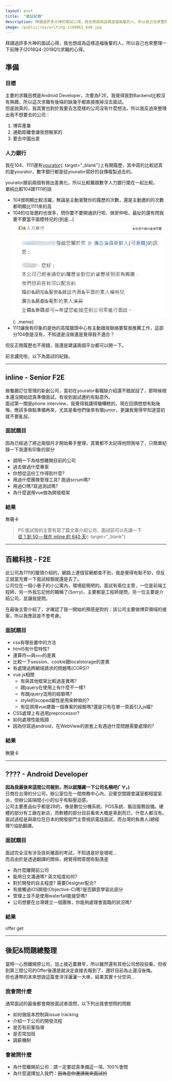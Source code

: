 ```yaml
---
layout: post
title:  "面試紀錄"
description: 拜讀過許多大神的面試心得，我也想成為這樣造福後輩的人，所以自己也來整理一下前陣子求職的心得。
image: /public/res/writing-1149962_640.jpg
---
```


拜讀過許多大神的面試心得，我也想成為這樣造福後輩的人，所以自己也來整理一下前陣子(2018Q4-2019Q1)求職的心得。

<!-- more -->

## 準備
### 目標
主要的求職目標是Android Developer，次要為F2E，我覺得我對Backend比較沒有興趣，所以這次求職有後端的缺幾乎都直接推掉沒去面試。  
但是說真的，我其實也對於我要去怎麼樣的公司沒有什麼想法，所以我反過來整理出我不想要去的公司：

1. 博弈產業
2. 通勤距離會讓我想搬家的
3. 要去中國出差

### 人力銀行
我在104、1111還有[yourator](https://www.yourator.co/){: target="_blank"}上有開履歷，其中寫的比較認真的是yourator，數字銀行都是從yourator寫好的自傳複製過去的。  

yourator跟前兩個有做出差異化，所以比較難跟數字人力銀行擺在一起比較。  
單純比較104跟1111的話
+ 104很明顯比較活躍，無論是主動瀏覽你的履歷的次數，還是主動邀約的次數都明顯比1111來的高
+ 104的垃圾邀約也很多，問你要不要開通訊行啦、做房仲啦，最扯的還有問我要不要當平面模特兒的(到底...)
![](/public/res/104-wtf.jpg){: .meme}
+ 1111讓我有印象的是他的高階獵頭中心有主動跟我聯絡要幫我推薦工作，這部分104倒是沒有，不知道是沒做還是覺得我不適合？

但反正開履歷也不用錢，我還是建議兩個平台都可以開一下。

前言講完啦，以下為面試的紀錄。

---

## inline - Senior F2E
做餐廳訂位管理的新創公司，當初在yourator看職缺介紹還不錯就投了，那時候根本還沒開始認真準備面試，有收到面試邀約有點意外。  
面試第一關是phone interview，我覺得我講得蠻糟糕的，現在回頭想想有點後悔，應該多做點準備再來，尤其是看他們後來有徵junior，更讓我覺得早知道當初就不要亂投。

### 面試題目
因為已經過了將近兩個月才開始著手整理，其實都不太記得他問我啥了，只簡單紀錄一下我還有印象的部分

+ 說明一下為啥想離開目前的公司
+ 過去做過什麼專案
+ 你想從這份工作得到什麼?
+ 用過什麼團隊管理工具? 跑過scrum嗎?
+ 用過CI嗎?寫過測試嗎?
+ 為什麼選用vue做為開發框架

### 結果
無聲卡

> PS:面試我的主管有寫了篇文章介紹公司，面試前可以先讀一下  
> [從 1 到 50 — 我在 inline 的 640 天](https://medium.com/inline.tw/%E5%BE%9E-1-%E5%88%B0-50-%E6%88%91%E5%9C%A8-inline-%E7%9A%84-640-%E5%A4%A9-2cfc8c913fe0){: target="_blank"}

---

## 百維科技 - F2E
此公司為1111的獵頭介紹的，網路上連個官網都查不到，我是覺得有點不妙，但反正就當充實一下面試經驗就還是去了。  
公司位在一個小巷子的小公寓內，環境挺簡陋的。面試有兩位主管，一位是前端工程師，另一外我忘記他的職稱了(Sorry)，主要都是工程師提問，另一位主要是介紹公司，並讓我提問。

在最後主管介紹了，才確認了我一開始的預感是對的：該公司主要做博弈領域的接案，所以我應該是不會考慮。

### 面試題目

+ css有哪些置中的方法
+ html5有什麼特性?
+ 運算符`==`與`===`的差異
+ 比較一下session、cookie跟localstorage的差異
+ 有處理過跨網域請求的問題嗎(CORS)?
+ vue.js相關
	+ 有與其他框架比較過差異嗎?
	+ 跟jquery在使用上有什麼不一樣?
	+ 有跟jquery混用的經驗嗎?
	+ style的scoped屬性是用來幹嘛的?
	+ 有從頭用vue建置一個專案的經驗嗎?還是只有在單一頁面引入js檔?
+ CSS處理上有過用preprocessor?
+ 如何處理性能瓶頸
+ 因為你寫過android，在WebView的嵌套上有遇過什麼問題需要處理的?

### 結果
無聲卡

---

## ???? - Android Developer
**因為我最後來這間公司報到，所以就隱藏一下公司名稱吧(ﾟ∀。)**  
日商在台灣的分公司，辦公室位在一間商務中心內，迎賓空間跟會議室都相當氣派，但辦公區隔間小小的似乎有點壓迫感。  
公司主要產品似乎都是2B的，像是數位分機系統、POS系統、飯店服務設備。硬體的部分有工廠在新店，而軟體的部分目前看來大概是草創而已，什麼人都沒有。  
面試過程是與兩位在日本的開發部門主管視訊電話面試，而台灣的負責人(總經理?)協助翻譯。

### 面試題目
面試完全沒有涉及技術層面的考試，不知道是好是壞呢...  
而且由於是透過翻譯的關係，總覺得問答間有點落差

+ 為什麼離開前公司
+ 能用日文溝通嗎? 英文程度如何?
+ 對於開發的自主程度? 需要Designer配合?
+ 有接觸過iOS開發(Objective-C)嗎?是否願意學習此部分
+ 管理上並不是使用waterfall能接受嗎?
+ 公司想要在台灣建立一個團隊，你能夠處理會面臨的狀況嗎?

### 結果
offer get

---

## 後記&問題總整理
當時一心想離開原公司，加上接近農曆年，所以雖然還有其他公司想投投看，但收到第三間公司的Offer後還是就決定直接去報到了，還好目前為止還沒後悔。  
但也連帶的本來想說這篇會洋洋灑灑一大串，結果其實十分空洞...  

### 我會問什麼
通常面試的最後都會開放面試者提問，以下列出我會想問的問題
+ 如何做版本控制與issue tracking
+ 介紹一下公司的開發流程
+ 是否有前輩指導
+ 是否常加班
+ 調薪機制

### 會被問什麼
+ 為什麼離開前公司：請一定要認真準備這一項，100%會問
+ 為什麼選擇加入我們：~~因為是你邀請我來面試的~~